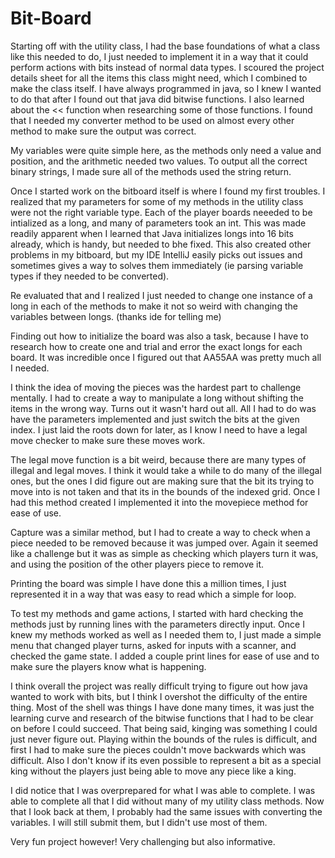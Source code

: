 # Bit-Board

Starting off with the utility class, I had the base foundations of what a class like this needed to do, I just needed to implement it in a way that it could perform actions with bits instead of normal data types. I scoured the project details sheet for all the items this class might need, which I combined to make the class itself. I have always programmed in java, so I knew I wanted to do that after I found out that java did bitwise functions. I also learned about the << function when researching some of those functions. I found that I needed my converter method to be used on almost every other method to make sure the output was correct. 

My variables were quite simple here, as the methods only need a value and position, and the arithmetic needed two values. To output all the correct binary strings, I made sure all of the methods used the string return.

Once I started work on the bitboard itself is where I found my first troubles. I realized that my parameters for some of my methods in the utility class were not the right variable type. Each of the player boards neeeded to be intialized as a long, and many of parameters took an int. This was made readily apparent when I learned that Java initializes longs into 16 bits already, which is handy, but needed to bhe fixed. This also created other problems in my bitboard, but my IDE IntelliJ easily picks out issues and sometimes gives a way to solves them immediately (ie parsing variable types if they needed to be converted).

Re evaluated that and I realized I just needed to change one instance of a long in each of the methods to make it not so weird with changing the variables between longs. (thanks ide for telling me)

Finding out how to initialize the board was also a task, because I have to research how to create one and trial and error the exact longs for each board. It was incredible once I figured out that AA55AA was pretty much all I needed. 

I think the idea of moving the pieces was the hardest part to challenge mentally. I had to create a way to manipulate a long without shifting the items in the wrong way. Turns out it wasn't hard out all. All I had to do was have the parameters implemented and just switch the bits at the given index. I just laid the roots down for later, as I know I need to have a legal move checker to make sure these moves work.

The legal move function is a bit weird, because there are many types of illegal and legal moves. I think it would take a while to do many of the illegal ones, but the ones I did figure out are making sure that the bit its trying to move into is not taken and that its in the bounds of the indexed grid. Once I had this method created I implemented it into the movepiece method for ease of use.

Capture was a similar method, but I had to create a way to check when a piece needed to be removed because it was jumped over. Again it seemed like a challenge but it was as simple as checking which players turn it was, and using the position of the other players piece to remove it.

Printing the board was simple I have done this a million times, I just represented it in a way that was easy to read which a simple for loop.

To test my methods and game actions, I started with hard checking the methods just by running lines with the parameters directly input. Once I knew my methods worked as well as I needed them to, I just made a simple menu that changed player turns, asked for inputs with a scanner, and checked the game state. I added a couple print lines for ease of use and to make sure the players know what is happening.

I think overall the project was really difficult trying to figure out how java wanted to work with bits, but I think I overshot the difficulty of the entire thing. Most of the shell was things I have done many times, it was just the learning curve and research of the bitwise functions that I had to be clear on before I could succeed. That being said, kinging was something I could just never figure out. Playing within the bounds of the rules is difficult, and first I had to make sure the pieces couldn't move backwards which was difficult. Also I don't know if its even possible to represent a bit as a special king without the players just being able to move any piece like a king. 

I did notice that I was overprepared for what I was able to complete. I was able to complete all that I did without many of my utility class methods. Now that I look back at them, I probably had the same issues with converting the variables. I will still submit them, but I didn't use most of them.

Very fun project however! Very challenging but also informative.

